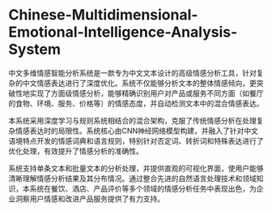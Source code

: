 # Chinese-Multidimensional-Emotional-Intelligence-Analysis-System
中文多维情感智能分析系统是一款专为中文文本设计的高级情感分析工具，针对复杂的中文情感表达进行了深度优化。系统不仅能够分析文本的整体情感倾向，更突破性地实现了方面级情感分析，能够精确识别用户对产品或服务不同方面（如餐厅的食物、环境、服务、价格等）的情感态度，并自动检测文本中的混合情感表达。

本系统采用深度学习与规则系统相结合的混合架构，克服了传统情感分析在处理复杂情感表达时的局限性。系统核心由CNN神经网络模型构建，并融入了针对中文语境特点开发的情感词典和语言规则，特别针对否定词、转折词和特殊表达进行了优化处理，有效提升了情感分析的准确性。

系统支持单条文本和批量文本的分析处理，并提供直观的可视化界面，使用户能够清晰理解情感分析结果及其分布情况。通过整合先进的自然语言处理技术和领域知识，本系统在餐饮、酒店、产品评价等多个领域的情感分析任务中表现出色，为企业洞察用户情感和改进产品服务提供了有力支持。
